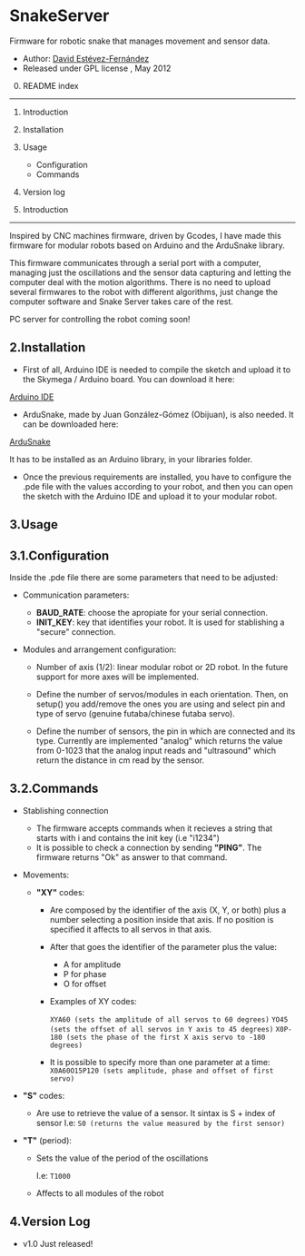 
SnakeServer
===================================================================

Firmware for robotic snake that manages movement and sensor data.


 * Author: [David Estévez-Fernández](http://github.com/David-Estevez)
 * Released under GPL license , May 2012


0. README index
---------------------------------------------------------------------
 1. Introduction
 2. Installation
 3. Usage
	* Configuration
	* Commands
 4. Version log


1. Introduction
----------------------------------------------------------------------
Inspired by CNC machines firmware, driven by Gcodes, I have made this
firmware for modular robots based on Arduino and the ArduSnake library.

This firmware communicates through a serial port with a computer, 
managing just the oscillations and the sensor data capturing and 
letting the computer deal with the motion algorithms. There is no need
to upload several firmwares to the robot with different algorithms, 
just change the computer software and Snake Server takes care of the rest.

PC server for controlling the robot coming soon!

2.Installation
------------------------------------------------------------------------
* First of all, Arduino IDE is needed to compile the sketch and upload it 
to the Skymega / Arduino board. You can download it here:

[Arduino IDE](http://arduino.cc/hu/Main/Software)

* ArduSnake, made by Juan González-Gómez (Obijuan), is also needed. It can
be downloaded here:

[ArduSnake](http://github.com/Obijuan/ArduSnake)

It has to be installed as an Arduino library, in your libraries folder.

* Once the previous requirements are installed, you have to configure the
.pde file with the values according to your robot, and then you can open
the sketch with the Arduino IDE and upload it to your modular robot.

3.Usage
------------------------------------------------------------------------
3.1.Configuration
-------------------

Inside the .pde file there are some parameters that need to be adjusted:

- Communication parameters:
	* **BAUD_RATE**: choose the apropiate for your serial connection.
	* **INIT_KEY**: key that identifies your robot. It is used for stablishing a
"secure" connection.


- Modules and arrangement configuration:
	* Number of axis (1/2): linear modular robot or 2D robot. In the future
support for more axes will be implemented. 

	* Define the number of servos/modules in each orientation. Then,
on setup() you add/remove the ones you are using and select pin and type 
of servo (genuine futaba/chinese futaba servo).

	* Define the number of sensors, the pin in which are connected and its
type. Currently are implemented "analog" which returns the value from
0-1023 that the analog input reads and "ultrasound" which return the 
distance in cm read by the sensor.

3.2.Commands
--------------------

- Stablishing connection
	* The firmware accepts commands when it recieves a string that starts with
i and contains the init key (i.e "i1234")
	* It is possible to check a connection by sending **"PING"**. The firmware 
returns "Ok" as answer to that command.

- Movements:

	- **"XY"** codes:
		* Are composed by the identifier of the axis (X, Y, or both) plus a number
selecting a position inside that axis. If no position is specified it
affects to all servos in that axis.

		* After that goes the identifier of the parameter plus the value:

			* A for amplitude
			* P for phase
			* O for offset

		* Examples of XY codes:

			`XYA60 (sets the amplitude of all servos to 60 degrees)`
			`YO45 (sets the offset of all servos in Y axis to 45 degrees)`
			`X0P-180 (sets the phase of the first X axis servo to -180 degrees)`

		* It is possible to specify more than one parameter at a time:
			`X0A60O15P120 (sets amplitude, phase and offset of first servo)`

- **"S"** codes:
	* Are use to retrieve the value of a sensor. It sintax is S + index of sensor
	I.e:
	`S0 (returns the value measured by the first sensor)`

- **"T"** (period):
	* Sets the value of the period of the oscillations

		I.e:
		`T1000`

	* Affects to all modules of the robot
  
4.Version Log
------------------------------------------------------------------------

* v1.0 Just released!
